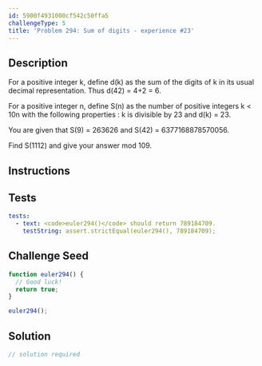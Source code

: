 ```yaml
---
id: 5900f4931000cf542c50ffa5
challengeType: 5
title: 'Problem 294: Sum of digits - experience #23'
---
```


## Description
<section id='description'>
For a positive integer k, define d(k) as the sum of the digits of k in its usual decimal representation.
Thus d(42) = 4+2 = 6.


For a positive integer n, define S(n) as the number of positive integers k < 10n with the following properties :
k is divisible by 23 and
d(k) = 23.

You are given that S(9) = 263626 and S(42) = 6377168878570056.


Find S(1112) and give your answer mod 109.
</section>

## Instructions
<section id='instructions'>

</section>

## Tests
<section id='tests'>

```yml
tests:
  - text: <code>euler294()</code> should return 789184709.
    testString: assert.strictEqual(euler294(), 789184709);

```

</section>

## Challenge Seed
<section id='challengeSeed'>

<div id='js-seed'>

```js
function euler294() {
  // Good luck!
  return true;
}

euler294();
```

</div>



</section>

## Solution
<section id='solution'>

```js
// solution required
```
</section>
